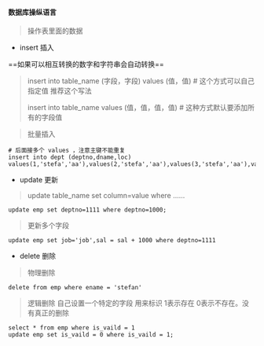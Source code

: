 #### 数据库操纵语言

> 操作表里面的数据

- insert 插入

==如果可以相互转换的数字和字符串会自动转换==

> insert into table_name (字段，字段) values (值，值)  # 这个方式可以自己指定值  推荐这个写法
>
> insert into table_name values (值，值，值，值)    # 这种方式默认要添加所有的字段值

> 批量插入

```mysql
# 后面接多个 values ，注意主键不能重复
insert into dept (deptno,dname,loc) values(1,'stefa','aa'),values(2,'stefa','aa'),values(3,'stefa','aa'),values(4,'stefa','aa')
```





- update 更新

> update table_name set column=value where ......

```mysql
update emp set deptno=1111 where deptno=1000;
```

> 更新多个字段

```mysql
update emp set job='job',sal = sal + 1000 where deptno=1111 
```

- delete 删除

> 物理删除

```mysql
delete from emp where ename = 'stefan'
```

> 逻辑删除  自己设置一个特定的字段  用来标识  1表示存在 0表示不存在。没有真正的删除

```mysql
select * from emp where is_vaild = 1
update emp set is_vaild = 0 where is_vaild = 1;
```






